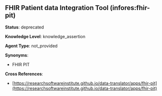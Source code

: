 [//]: # (DO NOT MANUALLY EDIT THIS FILE. IT IS GENERATED FROM A TEMPLATE.)

## FHIR Patient data Integration Tool (infores:fhir-pit)

**Status**: deprecated
  
**Knowledge Level**: knowledge_assertion
  
**Agent Type**: not_provided

**Synonyms**:

- FHIR PIT

**Cross References**:

- [https://researchsoftwareinstitute.github.io/data-translator/apps/fhir-pit](https://researchsoftwareinstitute.github.io/data-translator/apps/fhir-pit)

